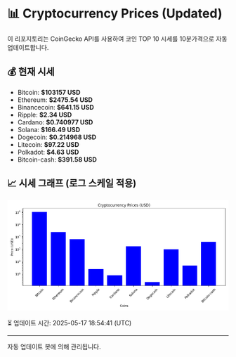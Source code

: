 
# 📊 Cryptocurrency Prices (Updated)

이 리포지토리는 CoinGecko API를 사용하여 코인 TOP 10 시세를 10분가격으로 자동 업데이트합니다.

## 💰 현재 시세
- Bitcoin: **$103157 USD**
- Ethereum: **$2475.54 USD**
- Binancecoin: **$641.15 USD**
- Ripple: **$2.34 USD**
- Cardano: **$0.740977 USD**
- Solana: **$166.49 USD**
- Dogecoin: **$0.214968 USD**
- Litecoin: **$97.22 USD**
- Polkadot: **$4.63 USD**
- Bitcoin-cash: **$391.58 USD**

## 📈 시세 그래프 (로그 스케일 적용)
![Crypto Prices](crypto_prices.png)

⏳ 업데이트 시간: 2025-05-17 18:54:41 (UTC)

---
자동 업데이트 봇에 의해 관리됩니다.
